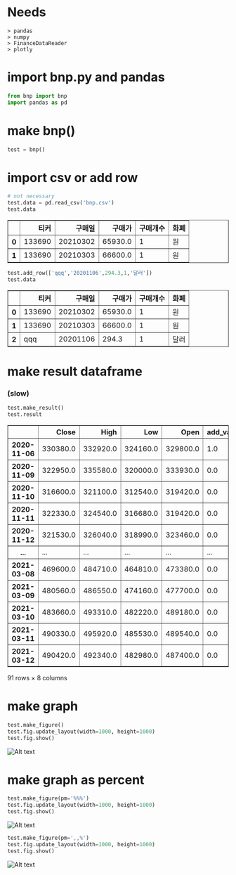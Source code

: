 # Needs
	> pandas
	> numpy
	> FinanceDataReader
	> plotly

# import bnp.py and pandas

```python
from bnp import bnp
import pandas as pd
```

# make bnp()


```python
test = bnp()
```

# import csv or add row


```python
# not necessary
test.data = pd.read_csv('bnp.csv')
test.data
```




<div>
<table border="1" class="dataframe">
  <thead>
    <tr style="text-align: right;">
      <th></th>
      <th>티커</th>
      <th>구매일</th>
      <th>구매가</th>
      <th>구매개수</th>
      <th>화폐</th>
    </tr>
  </thead>
  <tbody>
    <tr>
      <th>0</th>
      <td>133690</td>
      <td>20210302</td>
      <td>65930.0</td>
      <td>1</td>
      <td>원</td>
    </tr>
    <tr>
      <th>1</th>
      <td>133690</td>
      <td>20210303</td>
      <td>66600.0</td>
      <td>1</td>
      <td>원</td>
    </tr>
  </tbody>
</table>
</div>




```python
test.add_row(['qqq','20201106',294.3,1,'달러'])
test.data
```




<div>
<table border="1" class="dataframe">
  <thead>
    <tr style="text-align: right;">
      <th></th>
      <th>티커</th>
      <th>구매일</th>
      <th>구매가</th>
      <th>구매개수</th>
      <th>화폐</th>
    </tr>
  </thead>
  <tbody>
    <tr>
      <th>0</th>
      <td>133690</td>
      <td>20210302</td>
      <td>65930.0</td>
      <td>1</td>
      <td>원</td>
    </tr>
    <tr>
      <th>1</th>
      <td>133690</td>
      <td>20210303</td>
      <td>66600.0</td>
      <td>1</td>
      <td>원</td>
    </tr>
    <tr>
      <th>2</th>
      <td>qqq</td>
      <td>20201106</td>
      <td>294.3</td>
      <td>1</td>
      <td>달러</td>
    </tr>
  </tbody>
</table>
</div>



# make result dataframe
### (slow)


```python
test.make_result()
test.result
```




<div>
<table border="1" class="dataframe">
  <thead>
    <tr style="text-align: right;">
      <th></th>
      <th>Close</th>
      <th>High</th>
      <th>Low</th>
      <th>Open</th>
      <th>add_value</th>
      <th>value</th>
      <th>value_change</th>
      <th>mdd</th>
    </tr>
  </thead>
  <tbody>
    <tr>
      <th>2020-11-06</th>
      <td>330380.0</td>
      <td>332920.0</td>
      <td>324160.0</td>
      <td>329800.0</td>
      <td>1.0</td>
      <td>330028.0200</td>
      <td>0.000000</td>
      <td>0.00</td>
    </tr>
    <tr>
      <th>2020-11-09</th>
      <td>322950.0</td>
      <td>335580.0</td>
      <td>320000.0</td>
      <td>333930.0</td>
      <td>0.0</td>
      <td>322949.5254</td>
      <td>-0.021448</td>
      <td>-0.02</td>
    </tr>
    <tr>
      <th>2020-11-10</th>
      <td>316600.0</td>
      <td>321100.0</td>
      <td>312540.0</td>
      <td>319420.0</td>
      <td>0.0</td>
      <td>316599.9794</td>
      <td>-0.019661</td>
      <td>-0.04</td>
    </tr>
    <tr>
      <th>2020-11-11</th>
      <td>322330.0</td>
      <td>324540.0</td>
      <td>316680.0</td>
      <td>319420.0</td>
      <td>0.0</td>
      <td>322326.1264</td>
      <td>0.018086</td>
      <td>-0.02</td>
    </tr>
    <tr>
      <th>2020-11-12</th>
      <td>321530.0</td>
      <td>326040.0</td>
      <td>318990.0</td>
      <td>323460.0</td>
      <td>0.0</td>
      <td>321525.6240</td>
      <td>-0.002484</td>
      <td>-0.03</td>
    </tr>
    <tr>
      <th>...</th>
      <td>...</td>
      <td>...</td>
      <td>...</td>
      <td>...</td>
      <td>...</td>
      <td>...</td>
      <td>...</td>
      <td>...</td>
    </tr>
    <tr>
      <th>2021-03-08</th>
      <td>469600.0</td>
      <td>484710.0</td>
      <td>464810.0</td>
      <td>473380.0</td>
      <td>0.0</td>
      <td>469600.5502</td>
      <td>-0.009033</td>
      <td>-0.02</td>
    </tr>
    <tr>
      <th>2021-03-09</th>
      <td>480560.0</td>
      <td>486550.0</td>
      <td>474160.0</td>
      <td>477700.0</td>
      <td>0.0</td>
      <td>480560.8907</td>
      <td>0.023340</td>
      <td>-0.00</td>
    </tr>
    <tr>
      <th>2021-03-10</th>
      <td>483660.0</td>
      <td>493310.0</td>
      <td>482220.0</td>
      <td>489180.0</td>
      <td>0.0</td>
      <td>483661.7008</td>
      <td>0.006452</td>
      <td>0.00</td>
    </tr>
    <tr>
      <th>2021-03-11</th>
      <td>490330.0</td>
      <td>495920.0</td>
      <td>485530.0</td>
      <td>489540.0</td>
      <td>0.0</td>
      <td>490326.5140</td>
      <td>0.013780</td>
      <td>0.00</td>
    </tr>
    <tr>
      <th>2021-03-12</th>
      <td>490420.0</td>
      <td>492340.0</td>
      <td>482980.0</td>
      <td>487400.0</td>
      <td>0.0</td>
      <td>490422.5600</td>
      <td>0.000196</td>
      <td>0.00</td>
    </tr>
  </tbody>
</table>
<p>91 rows × 8 columns</p>
</div>



# make graph


```python
test.make_figure()
test.fig.update_layout(width=1000, height=1000)
test.fig.show()
```
![Alt text](https://github.com/phi-friday/public/blob/main/output1.png)

# make graph as percent


```python
test.make_figure(pm='%%%')
test.fig.update_layout(width=1000, height=1000)
test.fig.show()
```
![Alt text](https://github.com/phi-friday/public/blob/main/output2.png)

```python
test.make_figure(pm=',,%')
test.fig.update_layout(width=1000, height=1000)
test.fig.show()
```
![Alt text](https://github.com/phi-friday/public/blob/main/output3.png)
